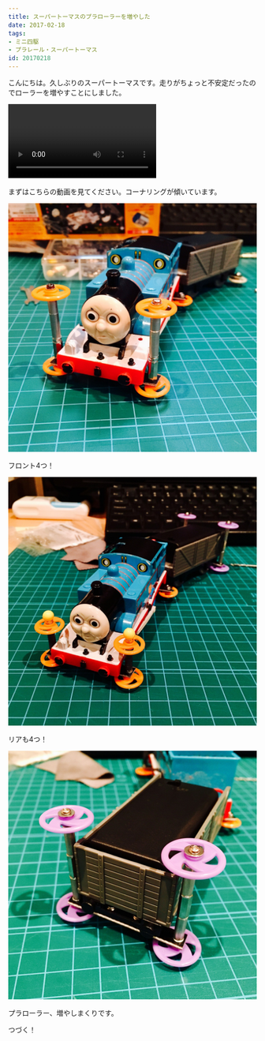 ```yaml
---
title: スーパートーマスのプラローラーを増やした
date: 2017-02-18
tags:
- ミニ四駆
- プラレール・スーパートーマス
id: 20170218
---
```


<p class="sentence">
こんにちは。久しぶりのスーパートーマスです。走りがちょっと不安定だったのでローラーを増やすことにしました。
</p>
<div class="center"><video class="img-fluid" src="/photo/diary/2017.02.18_04.mp4" controls></div>
<p class="sentence spacing">まずはこちらの動画を見てください。コーナリングが傾いています。</p>
<div class="center"><img class="img-fluid" src="/photo/diary/2017.02.18_01.jpg"></div>
<p class="sentence spacing">フロント4つ！</p>
<div class="center"><img class="img-fluid" src="/photo/diary/2017.02.18_02.jpg"></div>
<p class="sentence spacing">リアも4つ！</p>
<div class="center"><img class="img-fluid" src="/photo/diary/2017.02.18_03.jpg"></div>
<p class="sentence spacing">プラローラー、増やしまくりです。</p>
<p class="sentence spacing">つづく！</p>
